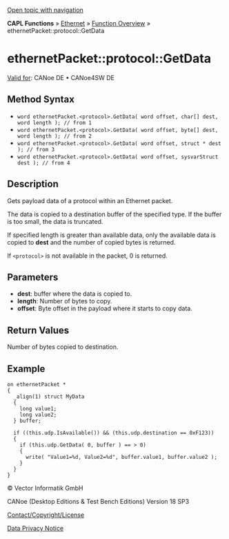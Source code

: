 [Open topic with navigation](../../../../../CANoeDEFamily.htm#Topics/CAPLFunctions/IP/Methods/CAPLfunctionProtocolGetData.md)

**CAPL Functions** » [Ethernet](../CAPLEthernetStartPage.md) » [Function Overview](../CAPLfunctionsIPOverview.md) » ethernetPacket::protocol::GetData

# ethernetPacket::protocol::GetData

[Valid for](../../../Shared/FeatureAvailability.md):  CANoe DE • CANoe4SW DE

## Method Syntax

- `word ethernetPacket.<protocol>.GetData( word offset, char[] dest, word length ); // from 1`
- `word ethernetPacket.<protocol>.GetData( word offset, byte[] dest, word length ); // from 2`
- `word ethernetPacket.<protocol>.GetData( word offset, struct * dest ); // from 3`
- `word ethernetPacket.<protocol>.GetData( word offset, sysvarStruct dest ); // from 4`

## Description

Gets payload data of a protocol within an Ethernet packet.

The data is copied to a destination buffer of the specified type. If the buffer is too small, the data is truncated.

If specified length is greater than available data, only the available data is copied to **dest** and the number of copied bytes is returned.

If `<protocol>` is not available in the packet, 0 is returned.

## Parameters

- **dest**: buffer where the data is copied to.
- **length**: Number of bytes to copy.
- **offset**: Byte offset in the payload where it starts to copy data.

## Return Values

Number of bytes copied to destination.

## Example

```plaintext
on ethernetPacket *
{
  _align(1) struct MyData
  {
    long value1;
    long value2;
  } buffer;

  if ((this.udp.IsAvailable()) && (this.udp.destination == 0xF123))
  {
    if (this.udp.GetData( 0, buffer ) == > 0)
    {
      write( "Value1=%d, Value2=%d", buffer.value1, buffer.value2 );
    }
  }
}
```

© Vector Informatik GmbH

CANoe (Desktop Editions & Test Bench Editions) Version 18 SP3

[Contact/Copyright/License](../../../Shared/ContactCopyrightLicense.md)

[Data Privacy Notice](https://www.vector.com/int/en/company/get-info/privacy-policy/)